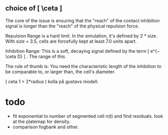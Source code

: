 ## choice of \[ \ceta \]
The core of the issue is ensuring that the "reach" of the contact inhibition signal is longer than the "reach" of the physical repulsion force.

Repulsion Range is a hard limit. In the simulation, it's defined by 2 * size. With size = 3.5, cells are forcefully kept at least 7.0 units apart.

Inhibition Range: This is a soft, decaying signal defined by the term \[ e^{−\ceta D} \]
 . The range of this

The rule of thumb is: You need the characteristic length of the inhibition to be comparable to, or larger than, the cell's diameter.

\( 
ceta
1 > 2*radius 
 \) kolla på gustavs modell. 


# todo 

- fit exponential to number of segmented cell n(t) and find residuals. look at the platemap for density. 
- comparison fogbank and other. 